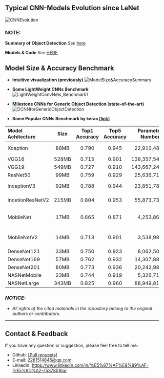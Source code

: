 ## Typical CNN-Models Evolution since LeNet

![CNNEvolution](https://github.com/mikelu-shanghai/TypicalCNN-ModelEvolution/blob/master/images/CNNEvolution.jpg)

### NOTE:
**Summary of Object Detection** *See* [here](https://github.com/mikelu-shanghai/ObjectDetection-SummaryNotes)

**Models & Code** *See* [HERE](https://github.com/mikelu-shanghai/TypicalCNN-ModelEvolution/tree/master/models)

## Model Size & Accuracy Benchmark

- **Intuitive visualization (previously)**
![ModelSize&AccuracySummary](https://github.com/mikelu-shanghai/TypicalCNN-ModelEvolution/blob/master/Benchmarks/ModelSize%26AccuracySummary.jpg)

- **Some LightWeight CNNs Benchmark**
![LightWeightConvNets_Benchmark1](https://github.com/mikelu-shanghai/TypicalCNN-ModelEvolution/blob/master/Benchmarks/LightWeightConvNets_Benchmark1.jpg)


- **Milestone CNNs for Generic Object Detection (state-of-the-art)**
![DCNNforGenericObjectDetection](https://github.com/mikelu-shanghai/TypicalCNN-ModelEvolution/blob/master/Benchmarks/DCNN%20architectures%20that%20were%20commonly%20used%20for%20generic%20object%20detection.png)

- **Some Popular CNNs Benchmark by keras [[link](https://keras-cn.readthedocs.io/)]**

| Model Achitecture | Size  | Top1 Accuracy | Top5 Accuracy | Parameter  Numbers | Depth | Input Size (Default/Min.) |
| :---------------- | :---: | :-----------: | :-----------: | -----------------: | :---: | :------------------------: |
| Xception          | 88MB  |     0.790     |     0.945     |         22,910,480 |  126  |       229x229 / ≥71        |
| VGG16             | 528MB |     0.715     |     0.901     |        138,357,544 |  23   |        224x224 / 32        |
| VGG19             | 549MB |     0.727     |     0.910     |        143,667,240 |  26   |        224x224 / 32        |
| ResNet50          | 99MB  |     0.759     |     0.929     |         25,636,712 |  168  |        224x224 / 32        |
| InceptionV3       | 92MB  |     0.788     |     0.944     |         23,851,784 |  159  |       229x229 / ≥75        |
| IncetionResNetV2  | 215MB |     0.804     |     0.953     |         55,873,736 |  572  |       229x229 / ≥75        |
| MobileNet         | 17MB  |     0.665     |     0.871     |          4,253,864 |  88   | 224x224 (Adjustable) / 32  |
| MobileNetV2       | 14MB  |     0.713     |     0.901     |          3,538,984 |  88   | 224x224 (Adjustable) / 32  |
| DenseNet121       | 33MB  |     0.750     |     0.923     |          8,062,504 |  121  |        224x224 / 32        |
| DenseNet169       | 57MB  |     0.762     |     0.932     |         14,307,880 |  169  |        224x224 / 32        |
| DenseNet201       | 80MB  |     0.773     |     0.936     |         20,242,984 |  201  |        224x224 / 32        |
| NASNetMobile      | 23MB  |     0.744     |     0.919     |          5,326,716 |   -   |        224x224 / 32        |
| NASNetLarge       | 343MB |     0.825     |     0.960     |         88,949,818 |   -   |        331x331 / 32        |


### *NOTICE:*
- *All rights of the cited materials in the repository belong to the original authors or contributors.*

---
## Contact & Feedback
If you have any question or suggestion, please feel free to tell me:
- Github: [[Pull requests]](https://github.com/mikelu-shanghai/TypicalCNN-ModelEvolution/pulls)
- E-mail: 2281514845@qq.com
- LinkedIn: https://www.linkedin.com/in/%E5%87%AF%E8%89%AF-%E5%8D%A2-75378516a/
